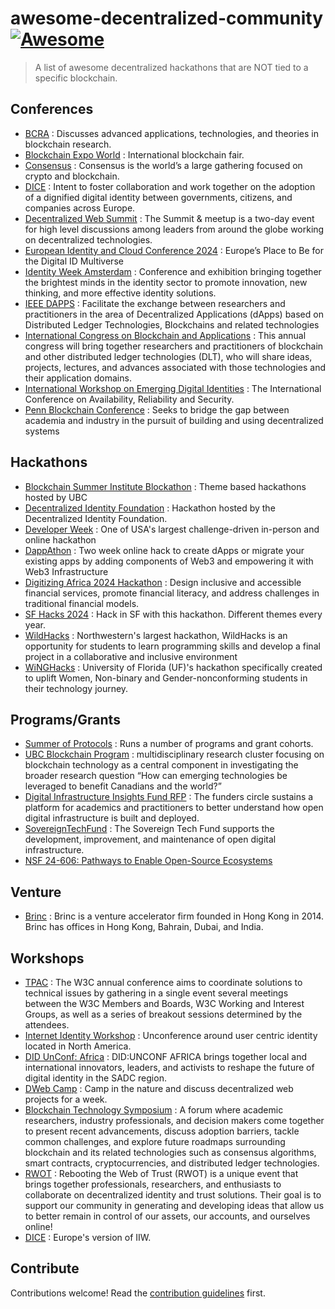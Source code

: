 # awesome-decentralized-community [![Awesome](https://awesome.re/badge.svg)](https://awesome.re)

> A list of awesome decentralized hackathons that are NOT tied to a specific blockchain.

## Conferences

- [BCRA](https://conf.researchr.org/home/bcra-2024) : Discusses advanced
  applications, technologies, and theories in blockchain research.
- [Blockchain Expo World](https://blockchainexpoworld.com/en/) : International
  blockchain fair.
- [Consensus](https://consensus2024.coindesk.com/) : Consensus is the world’s a
  large gathering focused on crypto and blockchain.
- [DICE](https://diceurope.org/) : Intent to foster collaboration and work
  together on the adoption of a dignified digital identity between governments,
  citizens, and companies across Europe.
- [Decentralized Web Summit](https://indieweb.org/Decentralized_Web_Summit) :
  The Summit & meetup is a two-day event for high level discussions among
  leaders from around the globe working on decentralized technologies.
- [European Identity and Cloud Conference
2024](https://www.kuppingercole.com/events/eic2024) : Europe’s Place to Be for
the Digital ID Multiverse
- [Identity Week Amsterdam](https://www.terrapinn.com/exhibition/identity-week/index.stm) :  Conference and exhibition bringing together the brightest minds in the identity sector to promote innovation, new thinking, and more effective identity solutions.
- [IEEE DAPPS](https://ieeedapps.com/) : Facilitate the exchange between
  researchers and practitioners in the area of Decentralized Applications
  (dApps) based on Distributed Ledger Technologies, Blockchains and related
  technologies
- [International Congress on Blockchain and
  Applications](https://www.blockchain-congress.net/) : This annual congress
  will bring together researchers and practitioners of blockchain and other
  distributed ledger technologies (DLT), who will share ideas, projects,
  lectures, and advances associated with those technologies and their
  application domains.
- [International Workshop on Emerging Digital Identities](https://www.ares-conference.eu) : The International Conference on Availability, Reliability and Security.
- [Penn Blockchain Conference](https://www.pennblockchain.com/) : Seeks to
  bridge the gap between academia and industry in the pursuit of building and
  using decentralized systems

## Hackathons

- [Blockchain Summer Institute
  Blockathon](https://blockchain.ubc.ca/blockchain-summer-institute-blockathon-2023) :
  Theme based hackathons hosted by UBC
- [Decentralized Identity Foundation](https://difhackathon.devpost.com/) :
  Hackathon hosted by the Decentralized Identity Foundation.
- [Developer Week](https://developerweek-2024-hackathon.devpost.com/) : One of
  USA's largest challenge-driven in-person and online hackathon
- [DappAthon](https://dapp-a-thon.devpost.com/) : Two week online hack to create
  dApps or migrate your existing apps by adding components of Web3 and
  empowering it with Web3 Infrastructure
- [Digitizing Africa 2024 Hackathon](https://africadigitrans.com/hackathon/) :
  Design inclusive and accessible financial services, promote financial
  literacy, and address challenges in traditional financial models.
- [SF Hacks 2024](https://sfhacks.io/) : Hack in SF with this hackathon.
  Different themes every year.
- [WildHacks](https://www.wildhacks.net/) : Northwestern's largest hackathon,
  WildHacks is an opportunity for students to learn programming skills and
  develop a final project in a collaborative and inclusive environment
- [WiNGHacks](https://www.winghacks.com/) : University of Florida (UF)'s
  hackathon specifically created to uplift Women, Non-binary and
  Gender-nonconforming students in their technology journey.

## Programs/Grants

- [Summer of Protocols](https://summerofprotocols.com/) : Runs a number of
  programs and grant cohorts.
- [UBC Blockchain Program](https://blockchain.ubc.ca/) : multidisciplinary
  research cluster focusing on blockchain technology as a central component in
  investigating the broader research question “How can emerging technologies be
  leveraged to benefit Canadians and the world?”
- [Digital Infrastructure Insights Fund RFP](https://fordfoundation.forms.fm/2024-digital-infrastructure-insights-fund-rfp/forms/9861) : The funders circle sustains a platform for academics and practitioners to better understand how open digital infrastructure is built and deployed. 
- [SovereignTechFund](https://www.sovereigntechfund.de/) : The Sovereign Tech Fund supports the development, improvement, and maintenance of open digital infrastructure.
- [NSF 24-606: Pathways to Enable Open-Source Ecosystems](https://new.nsf.gov/funding/opportunities/pose-pathways-enable-open-source-ecosystems/nsf24-606/solicitation)
## Venture 

- [Brinc](https://www.brinc.io/) : Brinc is a venture accelerator firm founded
  in Hong Kong in 2014. Brinc has offices in Hong Kong, Bahrain, Dubai, and
  India.

## Workshops

- [TPAC](https://www.w3.org/news-events/w3c-tpac/) : The W3C annual conference aims to coordinate solutions to technical issues by gathering in a single event several meetings between the W3C Members and Boards, W3C Working and Interest Groups, as well as a series of breakout sessions determined by the attendees.
- [Internet Identity Workshop](https://internetidentityworkshop.com/) :
  Unconference around user centric identity located in North America.
- [DID UnConf: Africa](https://didunconf.africa/) : DID:UNCONF AFRICA brings together local and international innovators, leaders, and activists to reshape the future of digital identity in the SADC region.
- [DWeb Camp](https://dwebcamp.org/) : Camp in the nature and discuss
  decentralized web projects for a week. 
- [Blockchain Technology Symposium](https://bts23.encs.concordia.ca/) : A forum
  where academic researchers, industry professionals, and decision makers come
  together to present recent advancements, discuss adoption barriers, tackle
  common challenges, and explore future roadmaps surrounding blockchain and its
  related technologies such as consensus algorithms, smart contracts,
  cryptocurrencies, and distributed ledger technologies.
- [RWOT](https://www.weboftrust.info) : Rebooting the Web of Trust (RWOT) is a unique event that brings together professionals,
  researchers, and enthusiasts to collaborate on decentralized identity and trust solutions. Their goal is to support our community
  in generating and developing ideas that allow us to better remain in control of our assets, our accounts, and ourselves online!
- [DICE](https://diceurope.org/) : Europe's version of IIW. 

## Contribute

Contributions welcome! Read the [contribution guidelines](contributing.md) first.
